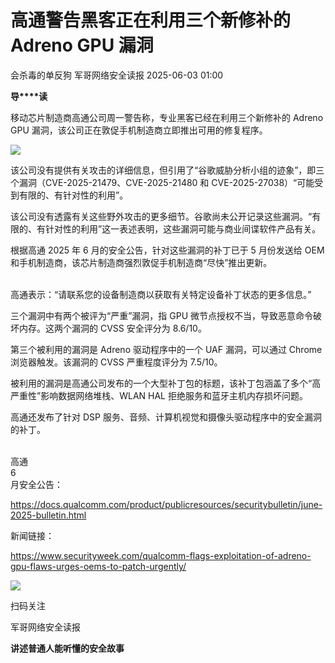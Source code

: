#  高通警告黑客正在利用三个新修补的 Adreno GPU 漏洞   
会杀毒的单反狗  军哥网络安全读报   2025-06-03 01:00  
  
**导****读**  
  
  
  
移动芯片制造商高通公司周一警告称，专业黑客已经在利用三个新修补的 Adreno GPU 漏洞，该公司正在敦促手机制造商立即推出可用的修复程序。  
  
![](https://mmbiz.qpic.cn/mmbiz_jpg/AnRWZJZfVaEIH1xTUuEtETLDsgja40cJQ8Viay3fjdic0lbTvaYHtJM3SDhoASp9alBLZDgJt0icHwZTYxDhGKxwA/640?wx_fmt=jpeg&from=appmsg "")  
  
  
该公司没有提供有关攻击的详细信息，但引用了“谷歌威胁分析小组的迹象”，即三个漏洞（CVE-2025-21479、CVE-2025-21480 和 CVE-2025-27038）“可能受到有限的、有针对性的利用”。  
  
  
该公司没有透露有关这些野外攻击的更多细节。谷歌尚未公开记录这些漏洞。“有限的、有针对性的利用”这一表述表明，这些漏洞可能与商业间谍软件产品有关。  
  
  
根据高通 2025 年 6 月的安全公告，针对这些漏洞的补丁已于 5 月份发送给 OEM 和手机制造商，该芯片制造商强烈敦促手机制造商“尽快”推出更新。  
    
  
高通表示：“请联系您的设备制造商以获取有关特定设备补丁状态的更多信息。”  
  
  
三个漏洞中有两个被评为“严重”漏洞，指 GPU 微节点授权不当，导致恶意命令破坏内存。这两个漏洞的 CVSS 安全评分为 8.6/10。  
  
  
第三个被利用的漏洞是 Adreno 驱动程序中的一个 UAF 漏洞，可以通过 Chrome 浏览器触发。该漏洞的 CVSS 严重程度评分为 7.5/10。  
  
  
被利用的漏洞是高通公司发布的一个大型补丁包的标题，该补丁包涵盖了多个“高严重性”影响数据网络堆栈、WLAN HAL 拒绝服务和蓝牙主机内存损坏问题。  
  
  
高通还发布了针对 DSP 服务、音频、计算机视觉和摄像头驱动程序中的安全漏洞的补丁。  
    
  
  
高通  
6  
月安全公告：  
  
https://docs.qualcomm.com/product/publicresources/securitybulletin/june-2025-bulletin.html  
  
  
新闻链接：  
  
https://www.securityweek.com/qualcomm-flags-exploitation-of-adreno-gpu-flaws-urges-oems-to-patch-urgently/  
  
![](https://mmbiz.qpic.cn/mmbiz_jpg/AnRWZJZfVaGC3gsJClsh4Fia0icylyBEnBywibdbkrLLzmpibfdnf5wNYzEUq2GpzfedMKUjlLJQ4uwxAFWLzHhPFQ/640?wx_fmt=jpeg "")  
  
扫码关注  
  
军哥网络安全读报  
  
**讲述普通人能听懂的安全故事**  
  
  
